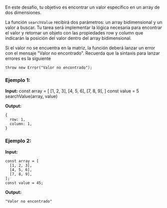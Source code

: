 En este desafío, tu objetivo es encontrar un valor específico en un array de dos dimensiones.

La función `searchValue` recibirá dos parámetros: un array bidimensional y un valor a buscar. Tu tarea será implementar la lógica necesaria para encontrar el valor y retornar un objeto con las propiedades row y column que indicarán la posición del valor dentro del array bidimensional.

Si el valor no se encuentra en la matriz, la función deberá lanzar un error con el mensaje "Valor no encontrado". Recuerda que la sintaxis para lanzar errores es la siguiente

```
throw new Error("Valor no encontrado");
```

### Ejemplo 1:

**Input:**
const array = [
  [1, 2, 3],
  [4, 5, 6],
  [7, 8, 9],
]
const value = 5
searchValue(array, value)

**Output:**
```
{
  row: 1,
  column: 1,
}
```

### Ejemplo 2:

**Input:**
```
const array = [
  [1, 2, 3],
  [4, 5, 6],
  [7, 8, 9],
];
const value = 45;
```
**Output:**
```
"Valor no encontrado"
```